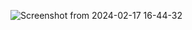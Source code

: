 ![Screenshot from 2024-02-17 16-44-32](https://github.com/peeplika/amfoss-tasks/assets/109645817/fd030fb6-227d-48d5-8ded-a7ed2e7b9451)
